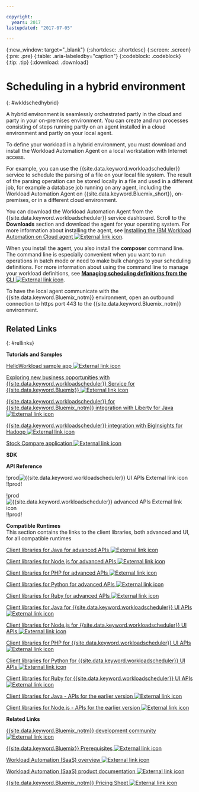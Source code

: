 ```yaml
---

copyright:
  years: 2017
lastupdated: "2017-07-05"

---
```


{:new_window: target="_blank"}
{:shortdesc: .shortdesc}
{:screen: .screen}
{:pre: .pre}
{:table: .aria-labeledby="caption"}
{:codeblock: .codeblock}
{:tip: .tip} 
{:download: .download}


# Scheduling in a hybrid environment
{: #wkldschedhybrid}

A hybrid environment is seamlessly orchestrated partly in the cloud and party in your on-premises environment. You can create and run processes consisting of steps running partly on an agent installed in a cloud environment and partly on your local agent.

To define your workload in a hybrid environment, you must download and install the Workload Automation Agent on a local workstation with Internet access.

For example, you can use the {{site.data.keyword.workloadscheduler}} service to schedule the parsing of a file on your local file system. The result of the parsing operation can be stored locally in a file and used in a different job, for example a database job running on any agent, including the Workload Automation Agent on {{site.data.keyword.Bluemix_short}}, on-premises, or in a different cloud environment.

You can download the Workload Automation Agent from the {{site.data.keyword.workloadscheduler}} service dashboard. Scroll to the **Downloads** section and download the agent for your operating system. For more information about installing the agent, see [Installing the IBM Workload Automation on Cloud agent ![External link icon](../../icons/launch-glyph.svg "External link icon")](http://www.ibm.com/support/knowledgecenter/SS4J4Z_1.0.0/com.ibm.tivoli.wasaas.doc_1.0.0/distr/src_pi/awssaaspi_installing.html).

When you install the agent, you also install the **composer** command line. The command line is especially convenient when you want to run operations in batch mode or need to make bulk changes to your scheduling definitions. For more information about using the command line to manage your workload definitions, see [**Managing scheduling definitions from the CLI** ![External link icon](../../icons/launch-glyph.svg "External link icon")](https://www.ibm.com/support/knowledgecenter/SS4J4Z_1.0.0/com.ibm.tivoli.wasaas.doc_1.0.0/distr/src_ref/awssaasrgmanageobjs.htm).

To have the local agent communicate with the {{site.data.keyword.Bluemix_notm}} environment, open an outbound connection to https port 443 to the {{site.data.keyword.Bluemix_notm}} environment.

## Related Links
{: #rellinks}

**Tutorials and Samples**  


[HelloWorkload sample app ![External link icon](../../icons/launch-glyph.svg "External link icon")](https://github.com/WAdev0/HelloWorkloadSampleApp)

[Exploring new business opportunities with {{site.data.keyword.workloadscheduler}} Service for {{site.data.keyword.Bluemix}} ![External link icon](../../icons/launch-glyph.svg "External link icon")](https://www.youtube.com/watch?v=N3u8pZrehNo)

[{{site.data.keyword.workloadscheduler}} for {{site.data.keyword.Bluemix_notm}} integration with Liberty for Java ![External link icon](../../icons/launch-glyph.svg "External link icon")](https://youtu.be/hKYxMVoH-yE)

[{{site.data.keyword.workloadscheduler}} integration with BigInsights for Hadoop ![External link icon](../../icons/launch-glyph.svg "External link icon")](https://www.youtube.com/watch?v=GUx35YDf5bo)

[Stock Compare application ![External link icon](../../icons/launch-glyph.svg "External link icon")](https://github.com/WAdev/StockCompare-Java)

**SDK**  




**API Reference**  


!prod![{{site.data.keyword.workloadscheduler}} UI APIs ![External link icon](../../icons/launch-glyph.svg "External link icon")](https://start.wa.ibmserviceengage.com/ibm/TWSSandbox/wa/wa_sandbox_proxy_v2.jsp?t=swaggerdwc)!!prod!

<!-- STAGING[{{site.data.keyword.workloadscheduler}} UI APIs ![External link icon](../../icons/launch-glyph.svg "External link icon")](https://wastagdal05sand.wa.ibmserviceengage.com/ibm/TWSSandbox/wa/wa_sandbox_proxy_v2.jsp?t=swaggerdwc)-->

!prod![{{site.data.keyword.workloadscheduler}} advanced APIs ![External link icon](../../icons/launch-glyph.svg "External link icon")](https://start.wa.ibmserviceengage.com/ibm/TWSSandbox/wa/wa_sandbox_proxy_v2.jsp?t=swaggereng)!!prod!

<!-- STAGING[{{site.data.keyword.workloadscheduler}} advanced APIs ![External link icon](../../icons/launch-glyph.svg "External link icon")](https://wastagdal05sand.wa.ibmserviceengage.com/ibm/TWSSandbox/wa/wa_sandbox_proxy_v2.jsp?t=swaggereng)-->

**Compatible Runtimes**  
This section contains the links to the client libraries, both advanced and UI, for all compatible runtimes   


[Client libraries for Java for advanced APIs ![External link icon](../../icons/launch-glyph.svg "External link icon")](https://start.wa.ibmserviceengage.com/bluemix/iws-advanced-java.zip)

[Client libraries for Node.js for advanced APIs ![External link icon](../../icons/launch-glyph.svg "External link icon")](https://start.wa.ibmserviceengage.com/bluemix/iws-advanced-nodejs.zip)

[Client libraries for PHP for advanced APIs ![External link icon](../../icons/launch-glyph.svg "External link icon")](https://start.wa.ibmserviceengage.com/bluemix/iws-advanced-php.zip)

[Client libraries for Python for advanced APIs ![External link icon](../../icons/launch-glyph.svg "External link icon")](https://start.wa.ibmserviceengage.com/bluemix/iws-advanced-python.zip)

[Client libraries for Ruby for advanced APIs ![External link icon](../../icons/launch-glyph.svg "External link icon")](https://start.wa.ibmserviceengage.com/bluemix/iws-advanced-ruby.zip)

[Client libraries for Java for {{site.data.keyword.workloadscheduler}} UI APIs ![External link icon](../../icons/launch-glyph.svg "External link icon")](https://start.wa.ibmserviceengage.com/bluemix/iws-light-java.zip)

[Client libraries for Node.js for {{site.data.keyword.workloadscheduler}} UI APIs ![External link icon](../../icons/launch-glyph.svg "External link icon")](https://start.wa.ibmserviceengage.com/bluemix/iws-light-nodejs.zip)

[Client libraries for PHP for {{site.data.keyword.workloadscheduler}} UI APIs ![External link icon](../../icons/launch-glyph.svg "External link icon")](https://start.wa.ibmserviceengage.com/bluemix/iws-light-php.zip)

[Client libraries for Python for {{site.data.keyword.workloadscheduler}} UI APIs ![External link icon](../../icons/launch-glyph.svg "External link icon")](https://start.wa.ibmserviceengage.com/bluemix/iws-light-python.zip)

[Client libraries for Ruby for {{site.data.keyword.workloadscheduler}} UI APIs ![External link icon](../../icons/launch-glyph.svg "External link icon")](https://start.wa.ibmserviceengage.com/bluemix/iws-light-ruby.zip)

[Client libraries for Java - APIs for the earlier version ![External link icon](../../icons/launch-glyph.svg "External link icon")](https://start.wa.ibmserviceengage.com/bluemix/ClientLibraries_java.zip)

[Client libraries for Node.js - APIs for the earlier version ![External link icon](../../icons/launch-glyph.svg "External link icon")](https://start.wa.ibmserviceengage.com/bluemix/ClientLibraries_nodejs.zip)

**Related Links**  


[{{site.data.keyword.Bluemix_notm}} development community ![External link icon](../../icons/launch-glyph.svg "External link icon")](https://developer.ibm.com/bluemix/support/)

[{{site.data.keyword.Bluemix}} Prerequisites ![External link icon](../../icons/launch-glyph.svg "External link icon")](https://console.ng.bluemix.net/docs/overview/whatisbluemix.html#bluemixoverview)

[Workload Automation (SaaS) overview ![External link icon](../../icons/launch-glyph.svg "External link icon")](https://www.ibmserviceengage.com/workload-automation/learn)

[Workload Automation (SaaS) product documentation ![External link icon](../../icons/launch-glyph.svg "External link icon")](http://www-01.ibm.com/support/knowledgecenter/SS4J4Z_1.0.0/com.ibm.tivoli.wasaas.doc_1.0.0/saas_landing.html)

[{{site.data.keyword.Bluemix_notm}} Pricing Sheet ![External link icon](../../icons/launch-glyph.svg "External link icon")](https://www.ibm.com/cloud-computing/bluemix/pricing/)

